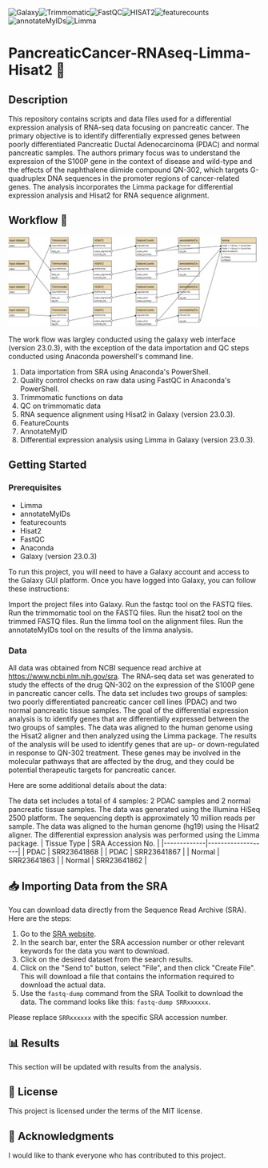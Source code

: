 ![Galaxy](https://img.shields.io/badge/Galaxy-blue)![Trimmomatic](https://img.shields.io/badge/Trimmomatic-e7ee23)![FastQC](https://img.shields.io/badge/FastQC-9d37e6)![HISAT2](https://img.shields.io/badge/HISAT2-bada55)![featurecounts](https://img.shields.io/badge/featurecounts-66cccc)![annotateMyIDs](https://img.shields.io/badge/annotateMyIDs-999999)![Limma](https://img.shields.io/badge/Limma-e8b025)


# PancreaticCancer-RNAseq-Limma-Hisat2 🧬

## Description

This repository contains scripts and data files used for a differential expression analysis of RNA-seq data focusing on pancreatic cancer. The primary objective is to identify differentially expressed genes between poorly differentiated Pancreatic Ductal Adenocarcinoma (PDAC) and normal pancreatic samples. The authors primary focus was to understand the expression of the S100P gene in the context of disease and wild-type and the effects of the naphthalene diimide compound QN-302, which targets G-quadruplex DNA sequences in the promoter regions of cancer-related genes. The analysis incorporates the Limma package for differential expression analysis and Hisat2 for RNA sequence alignment.

## Workflow 🧰
![Workflow Diagram](./image.png)



















The work flow was largley conducted using the galaxy web interface (version 23.0.3), with the exception of the data importation and QC steps conducted using Anaconda powershell's command line.

1. Data importation from SRA using Anaconda's PowerShell.
2. Quality control checks on raw data using FastQC in Anaconda's PowerShell.
3. Trimmomatic functions on data
4. QC on trimmomatic data
5. RNA sequence alignment using Hisat2 in Galaxy (version 23.0.3).
6. FeatureCounts
7. AnnotateMyID
8. Differential expression analysis using Limma in Galaxy (version 23.0.3).

## Getting Started

### Prerequisites

- Limma
- annotateMyIDs
- featurecounts
- Hisat2
- FastQC
- Anaconda
- Galaxy (version 23.0.3)

To run this project, you will need to have a Galaxy account and access to the Galaxy GUI platform. Once you have logged into Galaxy, you can follow these instructions:

Import the project files into Galaxy.
Run the fastqc tool on the FASTQ files.
Run the trimmomatic tool on the FASTQ files.
Run the hisat2 tool on the trimmed FASTQ files.
Run the limma tool on the alignment files.
Run the annotateMyIDs tool on the results of the limma analysis.

### Data

All data was obtained from NCBI sequence read archive at https://www.ncbi.nlm.nih.gov/sra.
The RNA-seq data set was generated to study the effects of the drug QN-302 on the expression of the S100P gene in pancreatic cancer cells. The data set includes two groups of samples: two poorly differentiated pancreatic cancer cell lines (PDAC) and two normal pancreatic tissue samples. The goal of the differential expression analysis is to identify genes that are differentially expressed between the two groups of samples.
The data was aligned to the human genome using the Hisat2 aligner and then analyzed using the Limma package. The results of the analysis will be used to identify genes that are up- or down-regulated in response to QN-302 treatment. These genes may be involved in the molecular pathways that are affected by the drug, and they could be potential therapeutic targets for pancreatic cancer.

Here are some additional details about the data:

The data set includes a total of 4 samples: 2 PDAC samples and 2 normal pancreatic tissue samples.
The data was generated using the Illumina HiSeq 2500 platform.
The sequencing depth is approximately 10 million reads per sample.
The data was aligned to the human genome (hg19) using the Hisat2 aligner.
The differential expression analysis was performed using the Limma package.
| Tissue Type | SRA Accession No. |
|-------------|-------------------|
| PDAC        | SRR23641868       |
| PDAC        | SRR23641867       |
| Normal      | SRR23641863       |
| Normal      | SRR23641862       |


## 📥 Importing Data from the SRA

You can download data directly from the Sequence Read Archive (SRA). Here are the steps:

1. Go to the [SRA website](https://www.ncbi.nlm.nih.gov/sra).
2. In the search bar, enter the SRA accession number or other relevant keywords for the data you want to download.
3. Click on the desired dataset from the search results.
4. Click on the "Send to" button, select "File", and then click "Create File". This will download a file that contains the information required to download the actual data.
5. Use the `fastq-dump` command from the SRA Toolkit to download the data. The command looks like this: `fastq-dump SRRxxxxxx`.

Please replace `SRRxxxxxx` with the specific SRA accession number.

## 📊 Results

This section will be updated with results from the analysis.

## 📜 License

This project is licensed under the terms of the MIT license.

## 👏 Acknowledgments

I would like to thank everyone who has contributed to this project.

